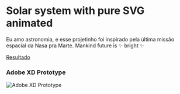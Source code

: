 # Solar system with pure SVG animated 

Eu amo astronomia, e esse projetinho foi inspirado pela última missão espacial da Nasa pra Marte.
Mankind future is ✨ bright ✨

[Resultado](https://solar-system-svg.netlify.app/ "Solar system with pure SVG animated ")

### Adobe XD Prototype

![Adobe XD Prototype](https://solar-system-svg.netlify.app/xd-prototype.png)
